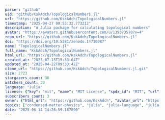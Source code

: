 ```yaml
---
parser: "github"
uid: "github/KskAdch/TopologicalNumbers.jl"
url: "https://github.com/KskAdch/TopologicalNumbers.jl"
timestamp: "2025-04-27 00:53:32.773212"
description: "A Julia package for calculating topological numbers"
avatar: "https://avatars.githubusercontent.com/u/139373570?v=4"
repo_url: "https://github.com/KskAdch/TopologicalNumbers.jl"
doi: "https://doi.org/10.5281/zenodo.14710087"
name: "TopologicalNumbers.jl"
full_name: "KskAdch/TopologicalNumbers.jl"
html_url: "https://github.com/KskAdch/TopologicalNumbers.jl"
created_at: "2023-07-13T15:33:04Z"
updated_at: "2025-04-22T09:33:42Z"
clone_url: "https://github.com/KskAdch/TopologicalNumbers.jl.git"
size: 2723
stargazers_count: 30
watchers_count: 30
language: "Julia"
license: {"key": "mit", "name": "MIT License", "spdx_id": "MIT", "url": "https://api.github.com/licenses/mit", "node_id": "MDc6TGljZW5zZTEz"}
subscribers_count: 3
owner: {"html_url": "https://github.com/KskAdch", "avatar_url": "https://avatars.githubusercontent.com/u/139373570?v=4", "login": "KskAdch", "type": "User"}
topics: ["condensed-matter-physics", "julia", "julia-language", "julia-package", "julialang", "chernnumbers", "z2numbers"]
date: "2025-06-14 14:26:59.187890"
---
```

